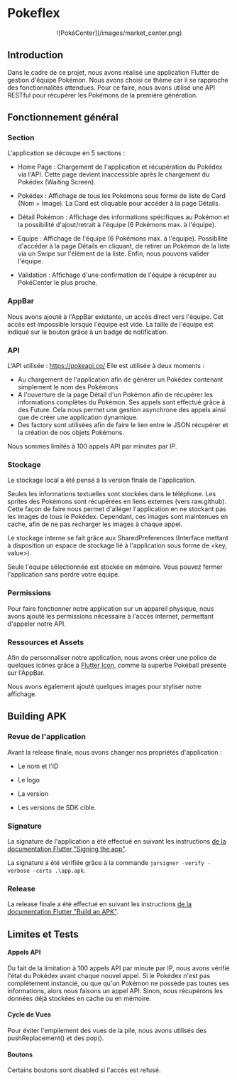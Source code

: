# Pokeflex 

<center>![PokéCenter](/images/market_center.png)</center>

## Introduction

Dans le cadre de ce projet, nous avons réalisé une application Flutter de gestion d'équipe Pokémon. 
Nous avons choisi ce thème car il se rapproche des fonctionnalités attendues. 
Pour ce faire, nous avons utilisé une API RESTful pour récupérer les Pokémons de la première génération. 



## Fonctionnement général

### Section

L'application se découpe en 5 sections : 

- Home Page : Chargement de l'application et récupération du Pokédex via l'API. Cette page devient inaccessible après le chargement du Pokédex (Waiting Screen). 

- Pokédex : Affichage de tous les Pokémons sous forme de liste de Card (Nom + Image). La Card est cliquable pour accéder à la page Détails. 

- Détail Pokémon : Affichage des informations spécifiques au Pokémon et la possibilité d'ajout/retrait à l'équipe (6 Pokémons max. à l'équipe). 

- Equipe : Affichage de l'équipe (6 Pokémons max. à l'équipe). Possibilité d'accéder à la page Détails en cliquant, de retirer un Pokémon de la liste via un Swipe sur l'élément de la liste. Enfin, nous pouvons valider l'équipe. 

- Validation : Affichage d'une confirmation de l'équipe à récupérer au PokéCenter le plus proche. 

  

### AppBar

Nous avons ajouté à l'AppBar existante, un accès direct vers l'équipe. Cet accès est impossible lorsque l'équipe est vide. 
La taille de l'équipe est indiqué sur le bouton grâce à un badge de notification. 



### API 

L'API utilisée : https://pokeapi.co/
Elle est utilisée à deux moments : 

- Au chargement de l'application afin de générer un Pokédex contenant simplement le nom des Pokémons 
- A l'ouverture de la page Détail d'un Pokémon afin de récupérer les informations complètes du Pokémon. 
  Ses appels sont effectué grâce à des Future. Cela nous permet une gestion asynchrone des appels ainsi que de créer une application dynamique. 
- Des factory sont utilisées afin de faire le lien entre le JSON récupérer et la création de nos objets Pokémons. 

Nous sommes limités à 100 appels API par minutes par IP. 

### Stockage 

Le stockage local a été pensé à la version finale de l'application. 

Seules les informations textuelles sont stockées dans le téléphone. Les sprites des Pokémons sont récupérées en liens externes (vers raw.github). 
Cette façon de faire nous permet d'alléger l'application en ne stockant pas les images de tous le Pokédex. 
Cependant, ces images sont maintenues en cache, afin de ne pas recharger les images à chaque appel. 

Le stockage interne se fait grâce aux SharedPreferences (Interface mettant à disposition un espace de stockage lié à l'application sous forme de <key, value>). 

Seule l'équipe sélectionnée est stockée en mémoire. Vous pouvez fermer l'application sans perdre votre équipe. 

### Permissions 

Pour faire fonctionner notre application sur un appareil physique, nous avons ajouté les permissions nécessaire à l'accès internet, permettant d'appeler notre API. 

### Ressources et Assets

Afin de personnaliser notre application, nous avons créer une police de quelques icônes grâce à [Flutter Icon]( https://fluttericon.com/ ), comme la superbe Pokéball présente sur l'AppBar.

Nous avons également ajouté quelques images pour styliser notre affichage. 



## Building APK 

### Revue de l'application 

Avant la release finale, nous avons changer nos propriétés d'application : 

- Le nom et l'ID 

- Le logo

- La version 

- Les versions de SDK cible.

  

### Signature 

La signature de l'application a été effectué en suivant les instructions [de la documentation Flutter "Signing the app"](  https://flutter.dev/docs/deployment/android#signing-the-app  ).

La signature a été vérifiée grâce à la commande `jarsigner -verify -verbose -certs .\app.apk`.



### Release

La release finale a été effectué en suivant les instructions [de la documentation Flutter "Build an APK"]( https://flutter.dev/docs/deployment/android#build-an-apk).



## Limites et Tests

#### Appels API

Du fait de la limitation à 100 appels API par minute par IP, nous avons vérifié l'état du Pokédex avant chaque nouvel appel. Si le Pokédex n'est pas complétement instancié, ou que qu'un Pokémon ne possède pas toutes ses informations, alors nous faisons un appel API. Sinon, nous récupérons les données déjà stockées en cache ou en mémoire. 

#### Cycle de Vues

Pour éviter l'empilement des vues de la pile, nous avons utilisés des pushReplacement() et des pop(). 

#### Boutons 

Certains boutons sont disabled si l'accès est refusé. 
